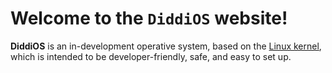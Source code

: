# Welcome to the `DiddiOS` website!

**DiddiOS** is an in-development operative system, based on the [Linux kernel](https://kernel.org), which is intended
to be developer-friendly, safe, and easy to set up.
